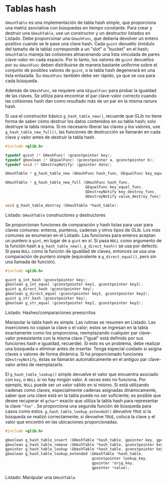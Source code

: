 # Tablas hash

`GHashTable` es una implementación de tabla hash simple, que proporciona una matriz asociativa con búsquedas en tiempo constante. Para crear y destruir una `GHashTable`, use un constructor y un destructor listados en <span class="glib-hashnew">Listado</span>. Debe proporcionar una `GHashFunc`, que debería devolver un entero positivo cuando se le pase una clave hash. Cada `guint` devuelto (módulo del tamaño de la tabla) corresponde a un "slot" o "bucket" en el hash; `GHashTable` maneja las colisiones almacenando una lista vinculada de pares clave-valor en cada espacio. Por lo tanto, los valores de `guint` devueltos por su `GHashFunc` deben distribuirse de manera bastante uniforme sobre el conjunto de posibles valores de `guint`, o la tabla hash degenerará en una lista enlazada. Su `GHashFunc` también debe ser rápido, ya que se usa para cada búsqueda.

Además de `GHashFunc`, se requiere una `GEqualFunc` para probar la igualdad de las claves. Se utiliza para encontrar el par clave-valor correcto cuando las colisiones hash dan como resultado más de un par en la misma ranura hash.

Si usa el constructor básico `g_hash_table_new()`, recuerde que GLib no tiene forma de saber cómo destruir los datos contenidos en su tabla hash; solo destruye la tabla misma. Si es necesario liberar las claves y los valores, use `g_hash_table_new_full()`, las funciones de destrucción se llamarán en cada clave y valor antes de destruir la tabla hash.

<a id="glib-hashnew"></a>

```c
#include <glib.h>

typedef guint (* GHashFunc) (gconstpointer key);
typedef gboolean (* GEqualFunc) (gconstpointer a, gconstpointer b);
typedef void (* GDestroyNotify) (gpointer data);

GHashTable * g_hash_table_new (GHashFunc hash_func, GEqualFunc key_equal_func);

GHashTable * g_hash_table_new_full (GHashFunc hash_func,
                                    GEqualFunc key_equal_func,
                                    GDestroyNotify key_destroy_func,
                                    GDestroyNotify value_destroy_func);

void g_hash_table_destroy (GHashTable *hash_table);
```

<div class="caption">

<p><span class="glib-hashnew">Listado</span>: <code>GHashTable</code> constructores y destructores</p>

</div>

Se proporcionan funciones de comparación y hash listas para usar para claves comunes: enteros, punteros, cadenas y otros tipos de GLib. Los más comunes se enumeran en el <span class="glib-hashfuncs">Listado</span>. Las funciones para enteros aceptan un puntero a `gint`, en lugar de a `gint` en sí. Si pasa `NULL` como argumento de la función hash a `g_hash_table_new()`, `g_direct_hash()` se usa por defecto. Si pasa `NULL` como la función de igualdad de claves, entonces se usa una comparación de puntero simple (equivalente a `g_direct_equal()`, pero sin una llamada de función).

<a id="glib-hashfuncs"></a>

```c
#include <glib.h>

guint g_int_hash (gconstpointer key);
gboolean g_int_equal (gconstpointer key1, gconstpointer key2);
guint g_direct_hash (gconstpointer key);
gboolean g_direct_equal (gconstpointer key1, gconstpointer key2);
guint g_str_hash (gconstpointer key);
gboolean g_str_equal (gconstpointer key1, gconstpointer key2);
```

<div class="caption">

<p><span class="glib-hashfuncs">Listado</span>: Hashes/comparaciones preescritos</p>

</div>

Manipular la tabla hash es simple. Las rutinas se resumen en <span class="glib-hashmanip">Listado</span>. Las inserciones *no* copian la clave o el valor; estos se ingresan en la tabla exactamente como los proporciona, reemplazando cualquier par clave-valor preexistente con la misma clave ("igual" está definido por sus funciones hash e igualdad, recuerde). Si esto es un problema, debe realizar una búsqueda o eliminar antes de insertar. Tenga especial cuidado si asigna claves o valores de forma dinámica. Si ha proporcionado funciones `GDestroyNotify`, éstas se llamarán automáticamente en el antiguo par clave-valor antes de reemplazarlo.

El `g_hash_table_lookup()` simple devuelve el valor que encuentra asociado con `key`, o `NULL` si no hay ningún valor. A veces esto no funciona. Por ejemplo, `NULL` puede ser un valor válido en sí mismo. Si está utilizando cadenas como claves, especialmente cadenas asignadas dinámicamente, saber que una clave está en la tabla puede no ser suficiente; es posible que desee recuperar el `gchar*` exacto que utiliza la tabla hash para representar la clave `"foo"` . Se proporciona una segunda función de búsqueda para casos como estos. `g_hash_table_lookup_extended()` devuelve `TRUE` si la búsqueda se realizó correctamente; si devuelve `TRUE`, coloca la clave y el valor que encontró en las ubicaciones proporcionadas.

<a id="glib-hashmanip"></a>

```c
#include <glib.h>

gboolean g_hash_table_insert (GHashTable *hash_table, gpointer key, gpointer value);
gboolean g_hash_table_remove (GHashTable *hash_table, gconstpointer key);
gpointer g_hash_table_lookup (GHashTable *hash_table, gconstpointer key);
gboolean g_hash_table_lookup_extended (GHashTable *hash_table,
                                       gconstpointer lookup_key,
                                       gpointer *orig_key,
                                       gpointer *value);
```

<div class="caption">

<p><span class="glib-hashmanip">Listado</span>: Manipular una <code>GHashTable</code></p>

</div>